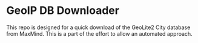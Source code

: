 # GeoIP DB Downloader

This repo is designed for a quick download of the GeoLite2 City database from MaxMind.  This is a part of the effort to allow an automated approach.
